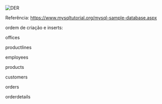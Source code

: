 
![DER](https://user-images.githubusercontent.com/9336800/153962569-1da6ec2c-6bf3-417e-8c4e-4371c68b7ef1.png)


Referência: https://www.mysqltutorial.org/mysql-sample-database.aspx

ordem de criação e inserts:

offices

productlines

employees

products

customers

orders

orderdetails

